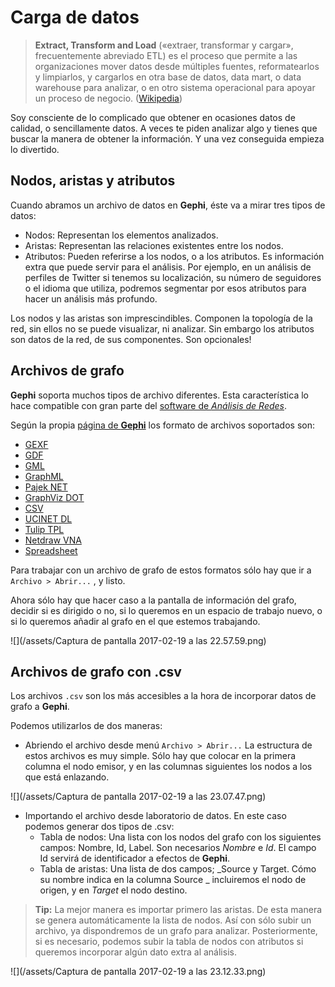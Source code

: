 # Carga de datos

> **Extract, Transform and Load** \(«extraer, transformar y cargar», frecuentemente abreviado ETL\) es el proceso que permite a las organizaciones mover datos desde múltiples fuentes, reformatearlos y limpiarlos, y cargarlos en otra base de datos, data mart, o data warehouse para analizar, o en otro sistema operacional para apoyar un proceso de negocio. \([Wikipedia](https://es.wikipedia.org/wiki/Extract,_transform_and_load)\)

Soy consciente de lo complicado que obtener en ocasiones datos de calidad, o sencillamente datos. A veces te piden analizar algo y tienes que buscar la manera de obtener la información. Y una vez conseguida empieza lo divertido.

## Nodos, aristas y atributos

Cuando abramos un archivo de datos en **Gephi**, éste va a mirar tres tipos de datos:

* Nodos: Representan los elementos analizados.
* Aristas: Representan las relaciones existentes entre los nodos.
* Atributos: Pueden referirse a los nodos, o a los atributos. Es información extra que puede servir para el análisis. Por ejemplo, en un análisis de perfiles de Twitter si tenemos su localización, su número de seguidores o el idioma que utiliza, podremos segmentar por esos atributos para hacer un análisis más profundo.

Los nodos y las aristas son imprescindibles. Componen la topología de la red, sin ellos no se puede visualizar, ni analizar. Sin embargo los atributos son datos de la red, de sus componentes. Son opcionales!

## Archivos de grafo

**Gephi** soporta muchos tipos de archivo diferentes. Esta característica lo hace compatible con gran parte del [software de _Análisis de Redes_](http://www.k-government.com/2016/06/28/100-herramientas-analisis-redes-sna-ars/).

Según la propia [página de **Gephi**](https://gephi.org/users/supported-graph-formats/) los formato de archivos soportados son:

* [GEXF](https://gephi.org/gexf/format)
* [GDF](https://gephi.org/users/supported-graph-formats/gdf-format)
* [GML](https://gephi.org/users/supported-graph-formats/gml-format)
* [GraphML](https://gephi.org/users/supported-graph-formats/graphml-format)
* [Pajek NET](https://gephi.org/users/supported-graph-formats/pajek-net-format)
* [GraphViz DOT](https://gephi.org/users/supported-graph-formats/graphviz-dot-format)
* [CSV](https://gephi.org/users/supported-graph-formats/csv-format)
* [UCINET DL](https://gephi.org/users/supported-graph-formats/ucinet-dl-format)
* [Tulip TPL](https://gephi.org/users/supported-graph-formats/tulip-tlp-format)
* [Netdraw VNA](https://gephi.org/users/supported-graph-formats/netdraw-vna-format)
* [Spreadsheet](https://gephi.org/users/supported-graph-formats/spreadsheet/)

Para trabajar con un archivo de grafo de estos formatos sólo hay que ir a `Archivo > Abrir...` , y listo.

Ahora sólo hay que hacer caso a la pantalla de información del grafo, decidir si es dirigido o no, si lo queremos en un espacio de trabajo nuevo, o si lo queremos añadir al grafo en el que estemos trabajando.

![](/assets/Captura de pantalla 2017-02-19 a las 22.57.59.png)

## Archivos de grafo con .csv

Los archivos `.csv` son los más accesibles a la hora de incorporar datos de grafo a **Gephi**.

Podemos utilizarlos de dos maneras:

* Abriendo el archivo desde menú `Archivo > Abrir...` La estructura de estos archivos es muy simple. Sólo hay que colocar en la primera columna el nodo emisor, y en las columnas siguientes los nodos a los que está enlazando. 

![](/assets/Captura de pantalla 2017-02-19 a las 23.07.47.png)

* Importando el archivo desde laboratorio de datos. En este caso podemos generar dos tipos de .csv:
  * Tabla de nodos: Una lista con los nodos del grafo con los siguientes campos: Nombre, Id, Label. Son necesarios _Nombre_ e _Id_. El campo Id servirá de identificador a efectos de **Gephi**. 
  * Tabla de aristas: Una lista de dos campos; _Source y Target. Cómo su nombre indica en la columna Source _ incluiremos el nodo de origen, y en _Target_ el nodo destino.

> **Tip:** La mejor manera es importar primero las aristas. De esta manera se genera automáticamente la lista de nodos. Así con sólo subir un archivo, ya dispondremos de un grafo para analizar. Posteriormente, si es necesario, podemos subir la tabla de nodos con atributos si queremos incorporar algún dato extra al análisis.

![](/assets/Captura de pantalla 2017-02-19 a las 23.12.33.png)

